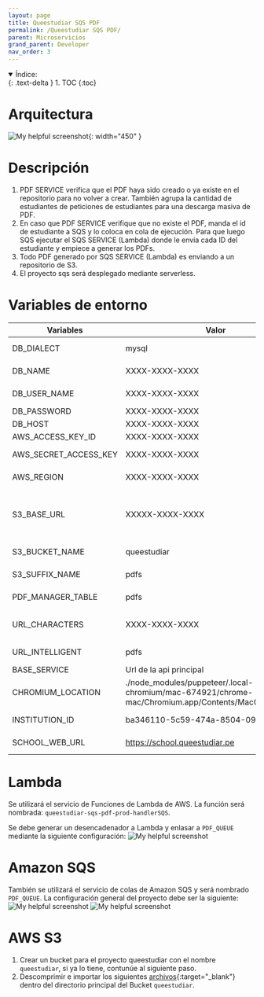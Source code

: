 ```yaml
---
layout: page
title: Queestudiar SQS PDF
permalink: /Queestudiar SQS PDF/
parent: Microservicios
grand_parent: Developer
nav_order: 3
---
```


<details open markdown="block">
  <summary>
    Índice:
  </summary>
  {: .text-delta }
1. TOC
{:toc}
</details>

# Arquitectura

![My helpful screenshot](https://cdn.discordapp.com/attachments/955522800918085684/1010224651806462052/unknown.png){: width="450" }

# Descripción
1. PDF SERVICE verifica que el PDF haya sido creado o ya existe en el repositorio para no volver a crear. También agrupa la cantidad de estudiantes de peticiones de estudiantes para una descarga masiva de PDF.
1. En caso que PDF SERVICE verifique que no existe el PDF, manda el id de estudiante a SQS y lo coloca en cola de ejecución. Para que luego SQS ejecutar el SQS SERVICE (Lambda)  donde le envía cada ID del estudiante y empiece a generar los PDFs.
1. Todo PDF generado por SQS SERVICE (Lambda) es enviando a un repositorio de S3.
1. El proyecto sqs será desplegado mediante serverless.

# Variables de entorno

| Variables                   | Valor                                 | Descripción |
| -----------                 | -----------                           | ----------- |
| DB_DIALECT                  | mysql                         | Motor de la base de datos utilizado |
| DB_NAME                     | XXXX-XXXX-XXXX           | Nombre de la base de datos |
| DB_USER_NAME                | XXXX-XXXX-XXXX                              | Nombre de usuario de BD |
| DB_PASSWORD                 | XXXX-XXXX-XXXX                      | Contraseña de la BD |
| DB_HOST                     | XXXX-XXXX-XXXX         | Host de la BD |
| AWS_ACCESS_KEY_ID                   | XXXX-XXXX-XXXX | AccessKeyId de AWS |
| AWS_SECRET_ACCESS_KEY                   | XXXX-XXXX-XXXX | SecretAccessKeyId de AWS |
| AWS_REGION                   | XXXX-XXXX-XXXX | Región del servidor de AWS |
| S3_BASE_URL                   | XXXXX-XXXX-XXXX | Url del bucket base de S3. Ejm: https://queestudiar.s3-us-east-1.amazonaws.com |
| S3_BUCKET_NAME                   | queestudiar | Nombre del bucket en S3 |
| S3_SUFFIX_NAME                   | pdfs | Nombre del sufijo en S3 |
| PDF_MANAGER_TABLE                   | pdfs | Nombre del almacén de pdfs |
| URL_CHARACTERS                   | XXXX-XXXX-XXXX | Directorio de S3 de la carpeta professionalvalue |
| URL_INTELLIGENT                   | pdfs | Nombre del almacén de pdfs |
| BASE_SERVICE                   | Url de la api principal | Url de la api principal |
| CHROMIUM_LOCATION                   | ./node_modules/puppeteer/.local-chromium/mac-674921/chrome-mac/Chromium.app/Contents/MacOS/Chromium | Ubicación de chromium en node_modules |
| INSTITUTION_ID                   | ba346110-5c59-474a-8504-093d3a7c91e4 | Id de USIL en la bd de queestudiar |
| SCHOOL_WEB_URL                   | https://school.queestudiar.pe | Url de la plataforma de colegios |

# Lambda 

Se utilizará el servicio de Funciones de Lambda de AWS. La función será nombrada: `queestudiar-sqs-pdf-prod-handlerSQS`.

Se debe generar un desencadenador a Lambda y enlasar a `PDF_QUEUE` mediante la siguiente configuración:
  ![My helpful screenshot](https://cdn.discordapp.com/attachments/955522800918085683/1032731135563792424/unknown.png)


# Amazon SQS

También se utilizará el servicio de colas de Amazon SQS y será nombrado `PDF_QUEUE`.
La configuración general del proyecto debe ser la siguiente:
  ![My helpful screenshot](https://cdn.discordapp.com/attachments/955522800918085683/1032715097967177748/unknown.png)
  ![My helpful screenshot](https://cdn.discordapp.com/attachments/955522800918085683/1032715515635961927/unknown.png)


# AWS S3

1. Crear un bucket para el proyecto queestudiar con el nombre `queestudiar`, si ya lo tiene, contunúe al siguiente paso.
2. Descomprimir e importar los siguientes [archivos](https://drive.google.com/file/d/1R3ykcBoYh6R2PanPsuDZyfQwSKzndnFQ/view?usp=sharing){:target="_blank"} dentro del directorio principal del Bucket `queestudiar`.

